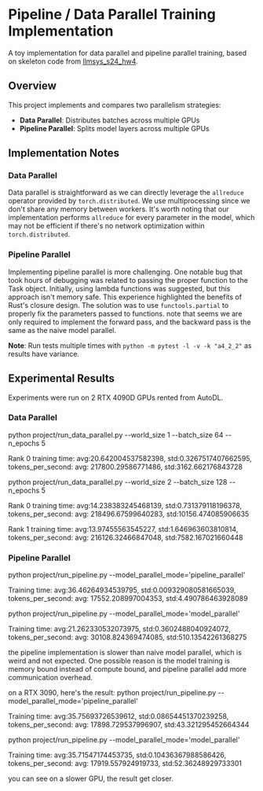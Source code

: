 # Pipeline / Data Parallel Training Implementation

A toy implementation for data parallel and pipeline parallel training, based on skeleton code from [llmsys_s24_hw4](https://llmsystem.github.io/llmsystem2025springhw/assignment_4/).

## Overview

This project implements and compares two parallelism strategies:

- **Data Parallel**: Distributes batches across multiple GPUs
- **Pipeline Parallel**: Splits model layers across multiple GPUs

## Implementation Notes

### Data Parallel
Data parallel is straightforward as we can directly leverage the `allreduce` operator provided by `torch.distributed`. We use multiprocessing since we don't share any memory between workers. It's worth noting that our implementation performs `allreduce` for every parameter in the model, which may not be efficient if there's no network optimization within `torch.distributed`.

### Pipeline Parallel
Implementing pipeline parallel is more challenging. One notable bug that took hours of debugging was related to passing the proper function to the Task object. Initially, using lambda functions was suggested, but this approach isn't memory safe. This experience highlighted the benefits of Rust's closure design. The solution was to use `functools.partial` to properly fix the parameters passed to functions.
note that seems we are only required to implement the forward pass, and the backward pass is the same as the naive model parallel.

**Note**: Run tests multiple times with `python -m pytest -l -v -k "a4_2_2"` as results have variance.

## Experimental Results

Experiments were run on 2 RTX 4090D GPUs rented from AutoDL.

### Data Parallel

python project/run_data_parallel.py --world_size 1 --batch_size 64 --n_epochs 5

Rank 0 training time: avg:20.642004537582398, std:0.3267517407662595,         tokens_per_second: avg: 217800.29586771486, std:3162.662176843728

python project/run_data_parallel.py --world_size 2 --batch_size 128 --n_epochs 5

Rank 0 training time: avg:14.238383245468139, std:0.731379118196378,         tokens_per_second: avg: 218496.67599640283, std:10156.474085906635

Rank 1 training time: avg:13.97455563545227, std:1.646963603810814,         tokens_per_second: avg: 216126.32466847048, std:7582.167021660448

### Pipeline Parallel


python project/run_pipeline.py --model_parallel_mode='pipeline_parallel'

Training time: avg:36.46264934539795, std:0.009329080581665039,         tokens_per_second: avg: 17552.208997004353, std:4.490786463928089

python project/run_pipeline.py --model_parallel_mode='model_parallel'

Training time: avg:21.262330532073975, std:0.3602488040924072,         tokens_per_second: avg: 30108.824369474085, std:510.13542261368275

the pipeline implementation is slower than naive model parallel, which is weird and not expected. One possible reason is the model training is memory bound instead of compute bound, and pipeline parallel add more communication overhead.


on a RTX 3090, here's the result:
python project/run_pipeline.py --model_parallel_mode='pipeline_parallel'

Training time: avg:35.75693726539612, std:0.08654451370239258,         tokens_per_second: avg: 17898.729537996907, std:43.321295452664344

python project/run_pipeline.py --model_parallel_mode='model_parallel'

Training time: avg:35.71547174453735, std:0.10436367988586426,         tokens_per_second: avg: 17919.557924919733, std:52.36248929733301

you can see on a slower GPU, the result get closer.